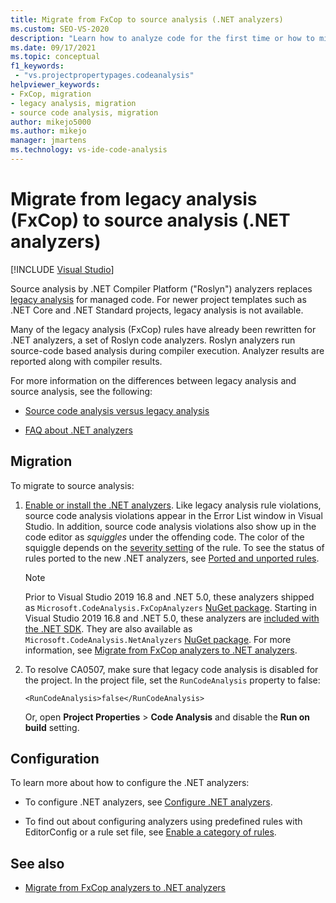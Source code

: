 ```yaml
---
title: Migrate from FxCop to source analysis (.NET analyzers)
ms.custom: SEO-VS-2020
description: "Learn how to analyze code for the first time or how to migrate from binary analysis (FxCop) to the new way of analyzing managed code using source analysis (.NET analyzers)."
ms.date: 09/17/2021
ms.topic: conceptual
f1_keywords:
 - "vs.projectpropertypages.codeanalysis"
helpviewer_keywords:
- FxCop, migration
- legacy analysis, migration
- source code analysis, migration
author: mikejo5000
ms.author: mikejo
manager: jmartens
ms.technology: vs-ide-code-analysis
---
```

# Migrate from legacy analysis (FxCop) to source analysis (.NET analyzers)

 [!INCLUDE [Visual Studio](~/includes/applies-to-version/vs-not-mac.md)]

Source analysis by .NET Compiler Platform ("Roslyn") analyzers replaces [legacy analysis](../code-quality/code-analysis-for-managed-code-overview.md) for managed code. For newer project templates such as .NET Core and .NET Standard projects, legacy analysis is not available.

Many of the legacy analysis (FxCop) rules have already been rewritten for .NET analyzers, a set of Roslyn code analyzers. Roslyn analyzers run source-code based analysis during compiler execution. Analyzer results are reported along with compiler results.

For more information on the differences between legacy analysis and source analysis, see the following:

- [Source code analysis versus legacy analysis](../code-quality/net-analyzers-faq.yml#what-s-the-difference-between-legacy-fxcop-and--net-analyzers-)

- [FAQ about .NET analyzers](../code-quality/net-analyzers-faq.yml)

## Migration

To migrate to source analysis:

1. [Enable or install the .NET analyzers](install-net-analyzers.md). Like legacy analysis rule violations, source code analysis violations appear in the Error List window in Visual Studio. In addition, source code analysis violations also show up in the code editor as *squiggles* under the offending code. The color of the squiggle depends on the [severity setting](../code-quality/use-roslyn-analyzers.md#configure-severity-levels) of the rule. To see the status of rules ported to the new .NET analyzers, see [Ported and unported rules](../code-quality/fxcop-rule-port-status.md).

   > [!NOTE]
   > Prior to Visual Studio 2019 16.8 and .NET 5.0, these analyzers shipped as `Microsoft.CodeAnalysis.FxCopAnalyzers` [NuGet package](https://www.nuget.org/packages/Microsoft.CodeAnalysis.FxCopAnalyzers). Starting in Visual Studio 2019 16.8 and .NET 5.0, these analyzers are [included with the .NET SDK](/dotnet/fundamentals/code-analysis/overview). They are also available as `Microsoft.CodeAnalysis.NetAnalyzers` [NuGet package](https://www.nuget.org/packages/Microsoft.CodeAnalysis.NetAnalyzers). For more information, see [Migrate from FxCop analyzers to .NET analyzers](migrate-from-fxcop-analyzers-to-net-analyzers.md).

1. To resolve CA0507, make sure that legacy code analysis is disabled for the project. In the project file, set the `RunCodeAnalysis` property to false:

   `<RunCodeAnalysis>false</RunCodeAnalysis>`

   Or, open **Project Properties** > **Code Analysis** and disable the **Run on build** setting.

## Configuration

To learn more about how to configure the .NET analyzers:

- To configure .NET analyzers, see [Configure .NET analyzers](/dotnet/fundamentals/code-analysis/code-quality-rule-options).

- To find out about configuring analyzers using predefined rules with EditorConfig or a rule set file, see [Enable a category of rules](/dotnet/fundamentals/code-analysis/code-quality-rule-options).

## See also

- [Migrate from FxCop analyzers to .NET analyzers](migrate-from-fxcop-analyzers-to-net-analyzers.md)
